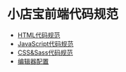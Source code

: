 # 小店宝前端代码规范

- [HTML代码规范][1]
- [JavaScript代码规范][2]
- [CSS&Sass代码规范][3]
- [编辑器配置][4]

[1]: ./html.md
[2]: ./javascript.md
[3]: ./style.md
[4]: ./config-text-editor.md
